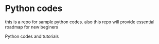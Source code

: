 # Python codes 
this is a repo for sample python codes. also this repo will provide essential roadmap
 for new beginers



Python codes and tutorials
